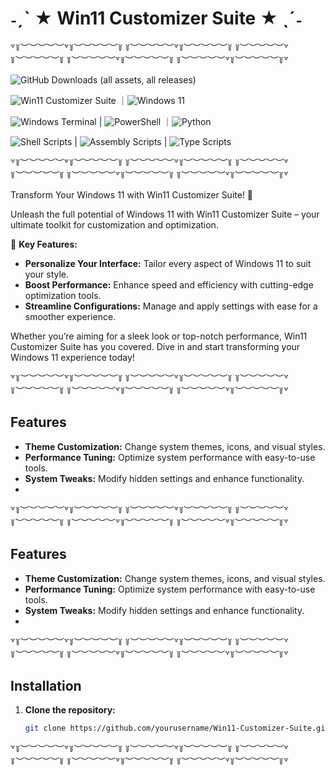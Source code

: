 
# ˗ˏˋ ★ Win11 Customizer Suite ★ ˎˊ˗

꒷꒦︶︶︶︶︶꒷꒦︶︶︶︶︶꒦ ꒦︶︶︶︶︶꒷꒦︶︶︶︶︶꒦ ꒦︶︶︶︶︶꒷꒦︶︶︶︶︶꒦ ꒦︶︶︶︶︶꒷꒦︶︶︶︶︶꒦ ꒦︶︶︶︶︶꒷꒦︶︶︶︶︶꒦꒷

![GitHub Downloads (all assets, all releases)](https://img.shields.io/github/downloads/DuckyOnQuack-999/Win11-Customizer-Suite/total)

![Win11 Customizer Suite](https://img.shields.io/badge/version-1.0-blue) ｜![Windows 11](https://img.shields.io/badge/Windows%2011-%230079d5.svg?sytle=flat&logo=Windows%2011&logoColor=white)  

![Windows Terminal](https://img.shields.io/badge/Windows%20Terminal-%234D4D4D.svg?style=flat&logo=windows-terminal&logoColor=white) | ![PowerShell](https://img.shields.io/badge/PowerShell-%235391FE.svg?style=flat&logo=powershell&logoColor=white) ｜![Python](https://img.shields.io/badge/python-3670A0?style=flat&logo=python&logoColor=ffdd54) 

![Shell Scripts](https://img.shields.io/badge/shell_scripts-%23121011.svg?style=flat&logo=gnu-bash&logoColor=white) | ![Assembly Scripts](https://img.shields.io/badge/assembly%20scripts-%23000000.svg?style=flat&logo=assemblyscript&logoColor=white) | ![Type Scripts](https://img.shields.io/badge/type%20scripts-%23007ACC.svg?style=&logo=typescript&logoColor=white)


꒷꒦︶︶︶︶︶꒷꒦︶︶︶︶︶꒦ ꒦︶︶︶︶︶꒷꒦︶︶︶︶︶꒦ ꒦︶︶︶︶︶꒷꒦︶︶︶︶︶꒦ ꒦︶︶︶︶︶꒷꒦︶︶︶︶︶꒦ ꒦︶︶︶︶︶꒷꒦︶︶︶︶︶꒦꒷

Transform Your Windows 11 with Win11 Customizer Suite! 🚀

Unleash the full potential of Windows 11 with Win11 Customizer Suite – your ultimate toolkit for customization and optimization.

🔧 **Key Features:**
- **Personalize Your Interface:** Tailor every aspect of Windows 11 to suit your style.
- **Boost Performance:** Enhance speed and efficiency with cutting-edge optimization tools.
- **Streamline Configurations:** Manage and apply settings with ease for a smoother experience.

Whether you’re aiming for a sleek look or top-notch performance, Win11 Customizer Suite has you covered. Dive in and start transforming your Windows 11 experience today!

꒷꒦︶︶︶︶︶꒷꒦︶︶︶︶︶꒦ ꒦︶︶︶︶︶꒷꒦︶︶︶︶︶꒦ ꒦︶︶︶︶︶꒷꒦︶︶︶︶︶꒦ ꒦︶︶︶︶︶꒷꒦︶︶︶︶︶꒦ ꒦︶︶︶︶︶꒷꒦︶︶︶︶︶꒦꒷

## Features
- **Theme Customization:** Change system themes, icons, and visual styles.
- **Performance Tuning:** Optimize system performance with easy-to-use tools.
- **System Tweaks:** Modify hidden settings and enhance functionality.
- 

꒷꒦︶︶︶︶︶꒷꒦︶︶︶︶︶꒦ ꒦︶︶︶︶︶꒷꒦︶︶︶︶︶꒦ ꒦︶︶︶︶︶꒷꒦︶︶︶︶︶꒦ ꒦︶︶︶︶︶꒷꒦︶︶︶︶︶꒦ ꒦︶︶︶︶︶꒷꒦︶︶︶︶︶꒦꒷

## Features
- **Theme Customization:** Change system themes, icons, and visual styles.
- **Performance Tuning:** Optimize system performance with easy-to-use tools.
- **System Tweaks:** Modify hidden settings and enhance functionality.
- 

꒷꒦︶︶︶︶︶꒷꒦︶︶︶︶︶꒦ ꒦︶︶︶︶︶꒷꒦︶︶︶︶︶꒦ ꒦︶︶︶︶︶꒷꒦︶︶︶︶︶꒦ ꒦︶︶︶︶︶꒷꒦︶︶︶︶︶꒦ ꒦︶︶︶︶︶꒷꒦︶︶︶︶︶꒦꒷

## Installation

1. **Clone the repository:**

   ```bash
   git clone https://github.com/yourusername/Win11-Customizer-Suite.git
   
꒷꒦︶︶︶︶︶꒷꒦︶︶︶︶︶꒦ ꒦︶︶︶︶︶꒷꒦︶︶︶︶︶꒦ ꒦︶︶︶︶︶꒷꒦︶︶︶︶︶꒦ ꒦︶︶︶︶︶꒷꒦︶︶︶︶︶꒦  ꒦︶︶︶︶︶꒷꒦︶︶︶︶︶꒦꒷
